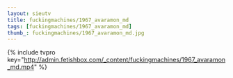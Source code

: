 ```yaml
--- 
layout: sieutv
title: fuckingmachines/1967_avaramon_md
tags: [fuckingmachines/1967_avaramon_md]
thumb_: fuckingmachines/1967_avaramon_md.jpg
---
```

{% include tvpro key="http://admin.fetishbox.com/_content/fuckingmachines/1967_avaramon_md.mp4" %} 
